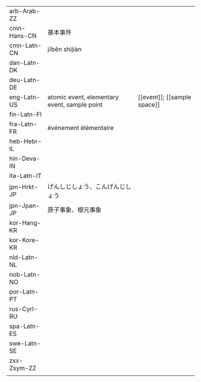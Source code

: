 | | | |
|-|-|-|
| arb-Arab-ZZ |  |  |
| cmn-Hans-CN | 基本事件 |  |
| cmn-Latn-CN | jīběn shìjiàn |  |
| dan-Latn-DK |  |  |
| deu-Latn-DE |  |  |
| eng-Latn-US | atomic event, elementary event, sample point | [[event]]; [[sample space]] |
| fin-Latn-FI |  |  |
| fra-Latn-FR | événement élémentaire |  |
| heb-Hebr-IL |  |  |
| hin-Deva-IN |  |  |
| ita-Latn-IT |  |  |
| jpn-Hrkt-JP | げんしじしょう、こんげんじしょう |  |
| jpn-Jpan-JP | 原子事象、根元事象 |  |
| kor-Hang-KR |  |  |
| kor-Kore-KR |  |  |
| nld-Latn-NL |  |  |
| nob-Latn-NO |  |  |
| por-Latn-PT |  |  |
| rus-Cyrl-RU |  |  |
| spa-Latn-ES |  |  |
| swe-Latn-SE |  |  |
| zxx-Zsym-ZZ |  |  |
|  |  |  |